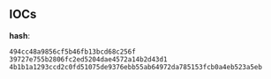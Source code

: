 
## IOCs

__hash__:

```text
494cc48a9856cf5b46fb13bcd68c256f
39727e755b2806fc2ed5204dae4572a14b2d43d1
4b1b1a1293ccd2c0fd51075de9376ebb55ab64972da785153fcb0a4eb523a5eb
```